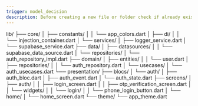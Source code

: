 ```yaml
---
trigger: model_decision
description: Before creating a new file or folder check if already exists and if still create update this file
---
```


lib/
├── core/
│   ├── constants/
│   │   └── app_colors.dart
│   ├── di/
│   │   └── injection_container.dart
│   └── services/
│       ├── logger_service.dart
│       └── supabase_service.dart
├── data/
│   ├── datasources/
│   │   └── supabase_data_source.dart
│   └── repositories/
│       └── auth_repository_impl.dart
├── domain/
│   ├── entities/
│   │   └── user.dart
│   ├── repositories/
│   │   └── auth_repository.dart
│   └── usecases/
│       └── auth_usecases.dart
└── presentation/
    ├── blocs/
    │   └── auth/
    │       ├── auth_bloc.dart
    │       ├── auth_event.dart
    │       └── auth_state.dart
    ├── screens/
    │   ├── auth/
    │   │   ├── login_screen.dart
    │   │   ├── otp_verification_screen.dart
    │   │   └── widgets/
    │   │       └── login/
    │   │           └── phone_login_button.dart
    │   └── home/
    │       └── home_screen.dart
    └── theme/
        └── app_theme.dart